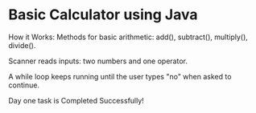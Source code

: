 # Basic Calculator using Java 
 How it Works:
Methods for basic arithmetic: add(), subtract(), multiply(), divide().

Scanner reads inputs: two numbers and one operator.

A while loop keeps running until the user types "no" when asked to continue.

Day one task is Completed Successfully!
